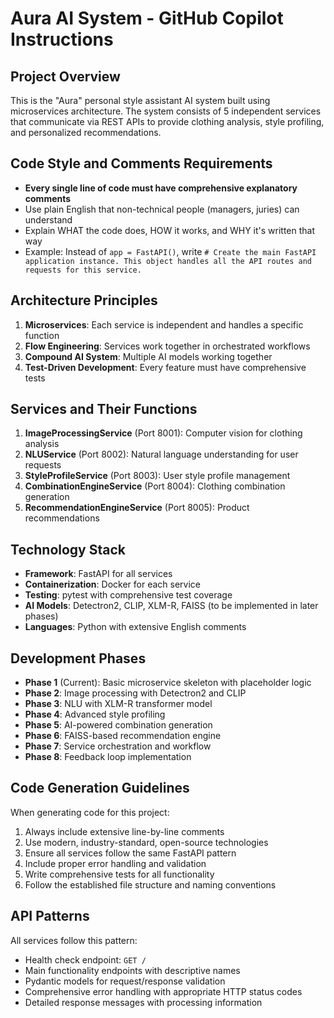 <!-- Use this file to provide workspace-specific custom instructions to Copilot. For more details, visit https://code.visualstudio.com/docs/copilot/copilot-customization#_use-a-githubcopilotinstructionsmd-file -->

# Aura AI System - GitHub Copilot Instructions

## Project Overview
This is the "Aura" personal style assistant AI system built using microservices architecture. The system consists of 5 independent services that communicate via REST APIs to provide clothing analysis, style profiling, and personalized recommendations.

## Code Style and Comments Requirements
- **Every single line of code must have comprehensive explanatory comments**
- Use plain English that non-technical people (managers, juries) can understand
- Explain WHAT the code does, HOW it works, and WHY it's written that way
- Example: Instead of `app = FastAPI()`, write `# Create the main FastAPI application instance. This object handles all the API routes and requests for this service.`

## Architecture Principles
1. **Microservices**: Each service is independent and handles a specific function
2. **Flow Engineering**: Services work together in orchestrated workflows
3. **Compound AI System**: Multiple AI models working together
4. **Test-Driven Development**: Every feature must have comprehensive tests

## Services and Their Functions
1. **ImageProcessingService** (Port 8001): Computer vision for clothing analysis
2. **NLUService** (Port 8002): Natural language understanding for user requests  
3. **StyleProfileService** (Port 8003): User style profile management
4. **CombinationEngineService** (Port 8004): Clothing combination generation
5. **RecommendationEngineService** (Port 8005): Product recommendations

## Technology Stack
- **Framework**: FastAPI for all services
- **Containerization**: Docker for each service
- **Testing**: pytest with comprehensive test coverage
- **AI Models**: Detectron2, CLIP, XLM-R, FAISS (to be implemented in later phases)
- **Languages**: Python with extensive English comments

## Development Phases
- **Phase 1** (Current): Basic microservice skeleton with placeholder logic
- **Phase 2**: Image processing with Detectron2 and CLIP
- **Phase 3**: NLU with XLM-R transformer model
- **Phase 4**: Advanced style profiling
- **Phase 5**: AI-powered combination generation
- **Phase 6**: FAISS-based recommendation engine
- **Phase 7**: Service orchestration and workflow
- **Phase 8**: Feedback loop implementation

## Code Generation Guidelines
When generating code for this project:
1. Always include extensive line-by-line comments
2. Use modern, industry-standard, open-source technologies
3. Ensure all services follow the same FastAPI pattern
4. Include proper error handling and validation
5. Write comprehensive tests for all functionality
6. Follow the established file structure and naming conventions

## API Patterns
All services follow this pattern:
- Health check endpoint: `GET /`
- Main functionality endpoints with descriptive names
- Pydantic models for request/response validation
- Comprehensive error handling with appropriate HTTP status codes
- Detailed response messages with processing information
